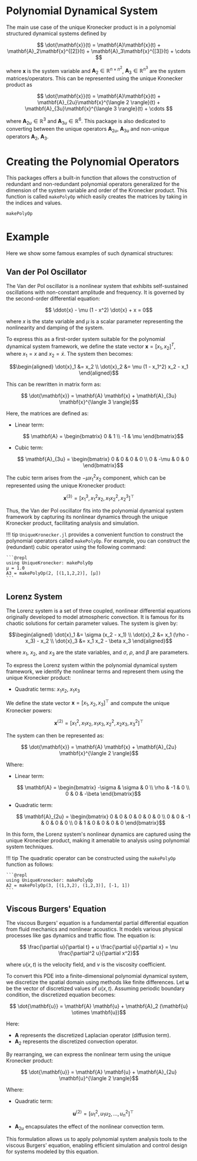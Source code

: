 # Polynomial Dynamical System

The main use case of the unique Kronecker product is in a polynomial structured dynamical systems defined by

```math
    \dot{\mathbf{x}}(t) = \mathbf{A}\mathbf{x}(t) + \mathbf{A}_2\mathbf{x}^{[2]}(t) + \mathbf{A}_3\mathbf{x}^{[3]}(t) + \cdots 
```

where $\mathbf{x}$ is the system variable and $\mathbf{A}_2\in\mathbb{R}^{n\times n^2}$, $\mathbf{A}_3\in\mathbb{R}^{n^3}$ are the system matrices/operators. This can be represented using the unique Kronecker product as 

```math
    \dot{\mathbf{x}}(t) = \mathbf{A}\mathbf{x}(t) + \mathbf{A}_{2u}\mathbf{x}^{\langle 2 \rangle}(t) + \mathbf{A}_{3u}\mathbf{x}^{\langle 3 \rangle}(t) + \cdots  
```

where $\mathbf{A}_{2u}\in\mathbb{R}^{3}$ and $\mathbf{A}_{3u}\in\mathbb{R}^{6}$. This package is also dedicated to converting between the unique operators $\mathbf{A}_{2u},~\mathbf{A}_{3u}$ and non-unique operators $\mathbf{A}_2,~\mathbf{A}_3$. 


# Creating the Polynomial Operators
This packages offers a built-in function that allows the construction of redundant and non-redundant polynomial operators generalized for the dimension of the system variable and order of the Kronecker product. This function is called `makePolyOp` which easily creates the matrices by taking in the indices and values.

```@docs
makePolyOp
```

# Example

Here we show some famous examples of such dynamical structures:

## Van der Pol Oscillator

The Van der Pol oscillator is a nonlinear system that exhibits self-sustained oscillations with non-constant amplitude and frequency. It is governed by the second-order differential equation:

```math
    \ddot{x} - \mu (1 - x^2) \dot{x} + x = 0
```

where $x$ is the state variable and $\mu$ is a scalar parameter representing the nonlinearity and damping of the system.

To express this as a first-order system suitable for the polynomial dynamical system framework, we define the state vector $\mathbf{x} = [x_1, x_2]^T$, where $x_1 = x$ and $x_2 = \dot{x}$. The system then becomes:

```math
\begin{aligned}
    \dot{x}_1 &= x_2 \\
    \dot{x}_2 &= \mu (1 - x_1^2) x_2 - x_1
\end{aligned}
```

This can be rewritten in matrix form as:

```math
    \dot{\mathbf{x}} = \mathbf{A} \mathbf{x} + \mathbf{A}_{3u} \mathbf{x}^{\langle 3 \rangle}
```

Here, the matrices are defined as:

- Linear term:

  ```math
      \mathbf{A} = \begin{bmatrix}
          0 & 1 \\
          -1 & \mu
      \end{bmatrix}
  ```

- Cubic term:

  ```math
      \mathbf{A}_{3u} = \begin{bmatrix}
          0 & 0 & 0 & 0 \\
          0 & -\mu & 0 & 0
      \end{bmatrix}
  ```

The cubic term arises from the $- \mu x_1^2 x_2$ component, which can be represented using the unique Kronecker product:

```math
    \mathbf{x}^{\langle 3 \rangle} = [x_1^3, x_1^2 x_2, x_1 x_2^2, x_2^3]^\top
```

Thus, the Van der Pol oscillator fits into the polynomial dynamical system framework by capturing its nonlinear dynamics through the unique Kronecker product, facilitating analysis and simulation.

!!! tip 
    `UniqueKronecker.jl` provides a convenient function to construct the polynomial operators called `makePolyOp`. For example, you can construct the (redundant) cubic operator using the following command:

    ```@repl
    using UniqueKronecker: makePolyOp
    μ = 1.0
    A3 = makePolyOp(2, [(1,1,2,2)], [μ])
    ```

## Lorenz System

The Lorenz system is a set of three coupled, nonlinear differential equations originally developed to model atmospheric convection. It is famous for its chaotic solutions for certain parameter values. The system is given by:

```math
\begin{aligned}
    \dot{x}_1 &= \sigma (x_2 - x_1) \\
    \dot{x}_2 &= x_1 (\rho - x_3) - x_2 \\
    \dot{x}_3 &= x_1 x_2 - \beta x_3
\end{aligned}
```

where $x_1$, $x_2$, and $x_3$ are the state variables, and $\sigma$, $\rho$, and $\beta$ are parameters.

To express the Lorenz system within the polynomial dynamical system framework, we identify the nonlinear terms and represent them using the unique Kronecker product:

- Quadratic terms: $x_1 x_2$, $x_1 x_3$

We define the state vector $\mathbf{x} = [x_1, x_2, x_3]^\top$ and compute the unique Kronecker powers:

```math
    \mathbf{x}^{\langle 2 \rangle} = [x_1^2, x_1 x_2, x_1 x_3, x_2^2, x_2 x_3, x_3^2]^\top
```

The system can then be represented as:

```math
    \dot{\mathbf{x}} = \mathbf{A} \mathbf{x} + \mathbf{A}_{2u} \mathbf{x}^{\langle 2 \rangle}
```

Where:

- Linear term:

  ```math
      \mathbf{A} = \begin{bmatrix}
          -\sigma & \sigma & 0 \\
          \rho & -1 & 0 \\
          0 & 0 & -\beta
      \end{bmatrix}
  ```

- Quadratic term:

  ```math
      \mathbf{A}_{2u} = \begin{bmatrix}
          0 & 0 & 0 & 0 & 0 & 0 \\
          0 & 0 & -1 & 0 & 0 & 0 \\
          0 & 1 & 0 & 0 & 0 & 0
      \end{bmatrix}
  ```

In this form, the Lorenz system's nonlinear dynamics are captured using the unique Kronecker product, making it amenable to analysis using polynomial system techniques.

!!! tip
    The quadratic operator can be constructed using the `makePolyOp` function as follows:

    ```@repl
    using UniqueKronecker: makePolyOp
    A2 = makePolyOp(3, [(1,3,2), (1,2,3)], [-1, 1])
    ```

## Viscous Burgers' Equation

The viscous Burgers' equation is a fundamental partial differential equation from fluid mechanics and nonlinear acoustics. It models various physical processes like gas dynamics and traffic flow. The equation is:

```math
    \frac{\partial u}{\partial t} + u \frac{\partial u}{\partial x} = \nu \frac{\partial^2 u}{\partial x^2}
```

where $u(x, t)$ is the velocity field, and $\nu$ is the viscosity coefficient.

To convert this PDE into a finite-dimensional polynomial dynamical system, we discretize the spatial domain using methods like finite differences. Let $\mathbf{u}$ be the vector of discretized values of $u(x, t)$. Assuming periodic boundary condition, the discretized equation becomes:

```math
    \dot{\mathbf{u}} = \mathbf{A} \mathbf{u} + \mathbf{A}_2 (\mathbf{u} \otimes \mathbf{u})
```

Here:

- $\mathbf{A}$ represents the discretized Laplacian operator (diffusion term).
- $\mathbf{A}_2$ represents the discretized convection operator.

By rearranging, we can express the nonlinear term using the unique Kronecker product:

```math
    \dot{\mathbf{u}} = \mathbf{A} \mathbf{u} + \mathbf{A}_{2u} \mathbf{u}^{\langle 2 \rangle}
```

Where:

- Quadratic term:

  ```math
      \mathbf{u}^{\langle 2 \rangle} = [u_1^2, u_1 u_2, \dots, u_n^2]^\top
  ```

- $\mathbf{A}_{2u}$ encapsulates the effect of the nonlinear convection term.

This formulation allows us to apply polynomial system analysis tools to the viscous Burgers' equation, enabling efficient simulation and control design for systems modeled by this equation.

